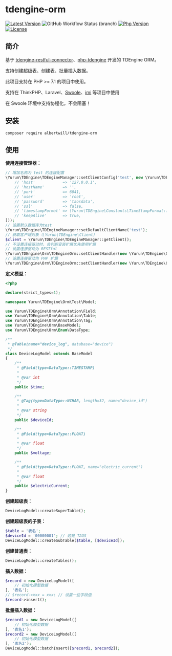 # tdengine-orm

[![Latest Version](https://poser.pugx.org/yurunsoft/tdengine-orm/v/stable)](https://packagist.org/packages/yurunsoft/tdengine-orm)
![GitHub Workflow Status (branch)](https://img.shields.io/github/workflow/status/Yurunsoft/tdengine-orm/ci/master)
[![Php Version](https://img.shields.io/badge/php-%3E=7.1-brightgreen.svg)](https://secure.php.net/)
[![License](https://img.shields.io/github/license/Yurunsoft/tdengine-orm.svg)](https://github.com/Yurunsoft/tdengine-orm/blob/master/LICENSE)

## 简介

基于 [tdengine-restful-connector](https://github.com/Yurunsoft/tdengine-restful-connector)、[php-tdengine](https://github.com/Yurunsoft/php-tdengine) 开发的 TDEngine ORM。

支持创建超级表、创建表、批量插入数据。

此项目支持在 PHP >= 7.1 的项目中使用。

支持在 ThinkPHP、Laravel、[Swoole](https://github.com/swoole/swoole-src)、[imi](https://github.com/imiphp/imi) 等项目中使用

在 Swoole 环境中支持协程化，不会阻塞！

## 安装

`composer require albertwill/tdengine-orm`

## 使用

**使用连接管理器：**

```php
// 增加名称为 test 的连接配置
\Yurun\TDEngine\TDEngineManager::setClientConfig('test', new \Yurun\TDEngine\ClientConfig([
    // 'host'            => '127.0.0.1',
    // 'hostName'        => '',
    // 'port'            => 6041,
    // 'user'            => 'root',
    // 'password'        => 'taosdata',
    // 'ssl'             => false,
    // 'timestampFormat' => \Yurun\TDEngine\Constants\TimeStampFormat::LOCAL_STRING,
    // 'keepAlive'       => true,
]));
// 设置默认数据库为test
\Yurun\TDEngine\TDEngineManager::setDefaultClientName('test');
// 获取客户端对象（\Yurun\TDEngine\Client）
$client = \Yurun\TDEngine\TDEngineManager::getClient();
// 不设置连接驱动时，会判断安装扩展优先使用扩展
// 设置连接驱动为 RESTful
\Yurun\TDEngine\Orm\TDEngineOrm::setClientHandler(new \Yurun\TDEngine\Orm\ClientHandler\Restful\Handler());
// 设置连接驱动为 PHP 扩展
\Yurun\TDEngine\Orm\TDEngineOrm::setClientHandler(new \Yurun\TDEngine\Orm\ClientHandler\Extension\Handler());
```

**定义模型：**

```php
<?php

declare(strict_types=1);

namespace Yurun\TDEngine\Orm\Test\Model;

use Yurun\TDEngine\Orm\Annotation\Field;
use Yurun\TDEngine\Orm\Annotation\Table;
use Yurun\TDEngine\Orm\Annotation\Tag;
use Yurun\TDEngine\Orm\BaseModel;
use Yurun\TDEngine\Orm\Enum\DataType;

/**
 * @Table(name="device_log", database="device")
 */
class DeviceLogModel extends BaseModel
{
    /**
     * @Field(type=DataType::TIMESTAMP)
     *
     * @var int
     */
    public $time;

    /**
     * @Tag(type=DataType::NCHAR, length=32, name="device_id")
     *
     * @var string
     */
    public $deviceId;

    /**
     * @Field(type=DataType::FLOAT)
     *
     * @var float
     */
    public $voltage;

    /**
     * @Field(type=DataType::FLOAT, name="electric_current")
     *
     * @var float
     */
    public $electricCurrent;
}
```

**创建超级表：**

```php
DeviceLogModel::createSuperTable();
```

**创建超级表的子表：**

```php
$table = '表名';
$deviceId = '00000001'; // 这是 TAGS
DeviceLogModel::createSubTable($table, [$deviceId]);
```

**创建普通表：**

```php
DeviceLogModel::createTables();
```

**插入数据：**

```php
$record = new DeviceLogModel([
    // 初始化模型数据
], '表名');
// $record->xxx = xxx; // 设置一些字段值
$record->insert();
```

**批量插入数据：**

```php
$record1 = new DeviceLogModel([
    // 初始化模型数据
], '表名1');
$record2 = new DeviceLogModel([
    // 初始化模型数据
], '表名2');
DeviceLogModel::batchInsert([$record1, $record2]);
```
